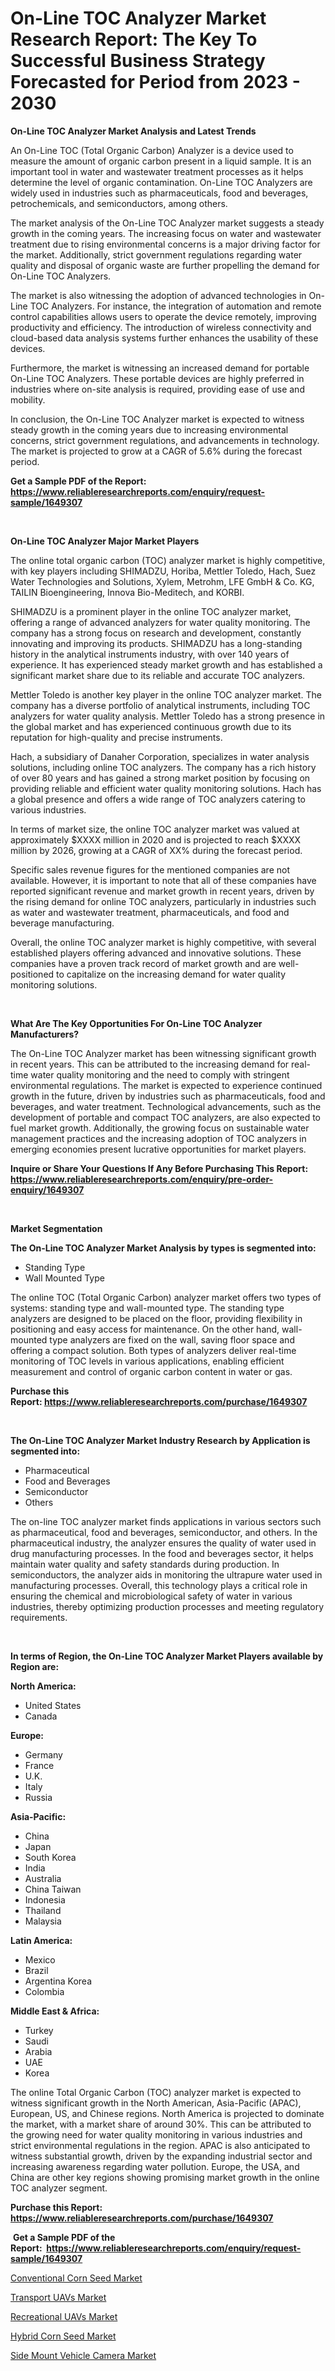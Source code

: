 <p><h1>On-Line TOC Analyzer Market Research Report: The Key To Successful Business Strategy Forecasted for Period from 2023 - 2030</h1></p><p><strong>On-Line TOC Analyzer Market Analysis and Latest Trends</strong></p>
<p><p>An On-Line TOC (Total Organic Carbon) Analyzer is a device used to measure the amount of organic carbon present in a liquid sample. It is an important tool in water and wastewater treatment processes as it helps determine the level of organic contamination. On-Line TOC Analyzers are widely used in industries such as pharmaceuticals, food and beverages, petrochemicals, and semiconductors, among others.</p><p>The market analysis of the On-Line TOC Analyzer market suggests a steady growth in the coming years. The increasing focus on water and wastewater treatment due to rising environmental concerns is a major driving factor for the market. Additionally, strict government regulations regarding water quality and disposal of organic waste are further propelling the demand for On-Line TOC Analyzers.</p><p>The market is also witnessing the adoption of advanced technologies in On-Line TOC Analyzers. For instance, the integration of automation and remote control capabilities allows users to operate the device remotely, improving productivity and efficiency. The introduction of wireless connectivity and cloud-based data analysis systems further enhances the usability of these devices.</p><p>Furthermore, the market is witnessing an increased demand for portable On-Line TOC Analyzers. These portable devices are highly preferred in industries where on-site analysis is required, providing ease of use and mobility.</p><p>In conclusion, the On-Line TOC Analyzer market is expected to witness steady growth in the coming years due to increasing environmental concerns, strict government regulations, and advancements in technology. The market is projected to grow at a CAGR of 5.6% during the forecast period.</p></p>
<p><strong>Get a Sample PDF of the Report:&nbsp; <a href="https://www.reliableresearchreports.com/enquiry/request-sample/1649307">https://www.reliableresearchreports.com/enquiry/request-sample/1649307</a></strong></p>
<p>&nbsp;</p>
<p><strong>On-Line TOC Analyzer Major Market Players</strong></p>
<p><p>The online total organic carbon (TOC) analyzer market is highly competitive, with key players including SHIMADZU, Horiba, Mettler Toledo, Hach, Suez Water Technologies and Solutions, Xylem, Metrohm, LFE GmbH & Co. KG, TAILIN Bioengineering, Innova Bio-Meditech, and KORBI.</p><p>SHIMADZU is a prominent player in the online TOC analyzer market, offering a range of advanced analyzers for water quality monitoring. The company has a strong focus on research and development, constantly innovating and improving its products. SHIMADZU has a long-standing history in the analytical instruments industry, with over 140 years of experience. It has experienced steady market growth and has established a significant market share due to its reliable and accurate TOC analyzers.</p><p>Mettler Toledo is another key player in the online TOC analyzer market. The company has a diverse portfolio of analytical instruments, including TOC analyzers for water quality analysis. Mettler Toledo has a strong presence in the global market and has experienced continuous growth due to its reputation for high-quality and precise instruments.</p><p>Hach, a subsidiary of Danaher Corporation, specializes in water analysis solutions, including online TOC analyzers. The company has a rich history of over 80 years and has gained a strong market position by focusing on providing reliable and efficient water quality monitoring solutions. Hach has a global presence and offers a wide range of TOC analyzers catering to various industries.</p><p>In terms of market size, the online TOC analyzer market was valued at approximately $XXXX million in 2020 and is projected to reach $XXXX million by 2026, growing at a CAGR of XX% during the forecast period.</p><p>Specific sales revenue figures for the mentioned companies are not available. However, it is important to note that all of these companies have reported significant revenue and market growth in recent years, driven by the rising demand for online TOC analyzers, particularly in industries such as water and wastewater treatment, pharmaceuticals, and food and beverage manufacturing.</p><p>Overall, the online TOC analyzer market is highly competitive, with several established players offering advanced and innovative solutions. These companies have a proven track record of market growth and are well-positioned to capitalize on the increasing demand for water quality monitoring solutions.</p></p>
<p>&nbsp;</p>
<p><strong>What Are The Key Opportunities For On-Line TOC Analyzer Manufacturers?</strong></p>
<p><p>The On-Line TOC Analyzer market has been witnessing significant growth in recent years. This can be attributed to the increasing demand for real-time water quality monitoring and the need to comply with stringent environmental regulations. The market is expected to experience continued growth in the future, driven by industries such as pharmaceuticals, food and beverages, and water treatment. Technological advancements, such as the development of portable and compact TOC analyzers, are also expected to fuel market growth. Additionally, the growing focus on sustainable water management practices and the increasing adoption of TOC analyzers in emerging economies present lucrative opportunities for market players.</p></p>
<p><strong>Inquire or Share Your Questions If Any Before Purchasing This Report: <a href="https://www.reliableresearchreports.com/enquiry/pre-order-enquiry/1649307">https://www.reliableresearchreports.com/enquiry/pre-order-enquiry/1649307</a></strong></p>
<p>&nbsp;</p>
<p><strong>Market Segmentation</strong></p>
<p><strong>The On-Line TOC Analyzer Market Analysis by types is segmented into:</strong></p>
<p><ul><li>Standing Type</li><li>Wall Mounted Type</li></ul></p>
<p><p>The online TOC (Total Organic Carbon) analyzer market offers two types of systems: standing type and wall-mounted type. The standing type analyzers are designed to be placed on the floor, providing flexibility in positioning and easy access for maintenance. On the other hand, wall-mounted type analyzers are fixed on the wall, saving floor space and offering a compact solution. Both types of analyzers deliver real-time monitoring of TOC levels in various applications, enabling efficient measurement and control of organic carbon content in water or gas.</p></p>
<p><strong>Purchase this Report:&nbsp;<a href="https://www.reliableresearchreports.com/purchase/1649307">https://www.reliableresearchreports.com/purchase/1649307</a></strong></p>
<p>&nbsp;</p>
<p><strong>The On-Line TOC Analyzer Market Industry Research by Application is segmented into:</strong></p>
<p><ul><li>Pharmaceutical</li><li>Food and Beverages</li><li>Semiconductor</li><li>Others</li></ul></p>
<p><p>The on-line TOC analyzer market finds applications in various sectors such as pharmaceutical, food and beverages, semiconductor, and others. In the pharmaceutical industry, the analyzer ensures the quality of water used in drug manufacturing processes. In the food and beverages sector, it helps maintain water quality and safety standards during production. In semiconductors, the analyzer aids in monitoring the ultrapure water used in manufacturing processes. Overall, this technology plays a critical role in ensuring the chemical and microbiological safety of water in various industries, thereby optimizing production processes and meeting regulatory requirements.</p></p>
<p>&nbsp;</p>
<p><strong>In terms of Region, the On-Line TOC Analyzer Market Players available by Region are:</strong></p>
<p>
    <p> <strong> North America: </strong>
        <ul>
            <li>United States</li>
            <li>Canada</li>
        </ul>
        </p> 
    <p> <strong> Europe: </strong>
        <ul>
            <li>Germany</li>
            <li>France</li>
            <li>U.K.</li>
            <li>Italy</li>
            <li>Russia</li>
        </ul>
        </p> 
    <p> <strong> Asia-Pacific: </strong>
        <ul>
            <li>China</li>
            <li>Japan</li>
            <li>South Korea</li>
            <li>India</li>
            <li>Australia</li>
            <li>China Taiwan</li>
            <li>Indonesia</li>
            <li>Thailand</li>
            <li>Malaysia</li>
        </ul>
        </p> 
    <p> <strong> Latin America: </strong>
        <ul>
            <li>Mexico</li>
            <li>Brazil</li>
            <li>Argentina Korea</li>
            <li>Colombia</li>
        </ul>
        </p> 
    <p> <strong> Middle East & Africa: </strong>
        <ul>
            <li>Turkey</li>
            <li>Saudi</li>
            <li>Arabia</li>
            <li>UAE</li>
            <li>Korea</li>
        </ul>
    </p>
    </p>
<p><p>The online Total Organic Carbon (TOC) analyzer market is expected to witness significant growth in the North American, Asia-Pacific (APAC), European, US, and Chinese regions. North America is projected to dominate the market, with a market share of around 30%. This can be attributed to the growing need for water quality monitoring in various industries and strict environmental regulations in the region. APAC is also anticipated to witness substantial growth, driven by the expanding industrial sector and increasing awareness regarding water pollution. Europe, the USA, and China are other key regions showing promising market growth in the online TOC analyzer segment.</p></p>
<p><strong>Purchase this Report: <a href="https://www.reliableresearchreports.com/purchase/1649307">https://www.reliableresearchreports.com/purchase/1649307</a></strong></p>
<p>&nbsp;<strong>Get a Sample PDF of the Report:&nbsp;&nbsp;<a href="https://www.reliableresearchreports.com/enquiry/request-sample/1649307">https://www.reliableresearchreports.com/enquiry/request-sample/1649307</a></strong></p>
<p><strong></strong></p>
<p><p><a href="https://www.linkedin.com/pulse/conventional-corn-seed-market-insights-players-forecast-till/">Conventional Corn Seed Market</a></p><p><a href="https://medium.com/@eliasmann73/transport-uavs-market-report-reveals-the-latest-trends-and-growth-opportunities-of-this-market-7b1480c498d2">Transport UAVs Market</a></p><p><a href="https://medium.com/@hesterorn1944/recreational-uavs-market-size-and-market-trends-complete-industry-overview-2023-to-2030-6a75f608eda5">Recreational UAVs Market</a></p><p><a href="https://www.linkedin.com/pulse/hybrid-corn-seed-market-size-growth-forecast-from-2023-2030/">Hybrid Corn Seed Market</a></p><p><a href="https://github.com/scarol104/Market-Research-Report-List-1/blob/main/side-mount-vehicle-camera-market.md">Side Mount Vehicle Camera Market</a></p></p>